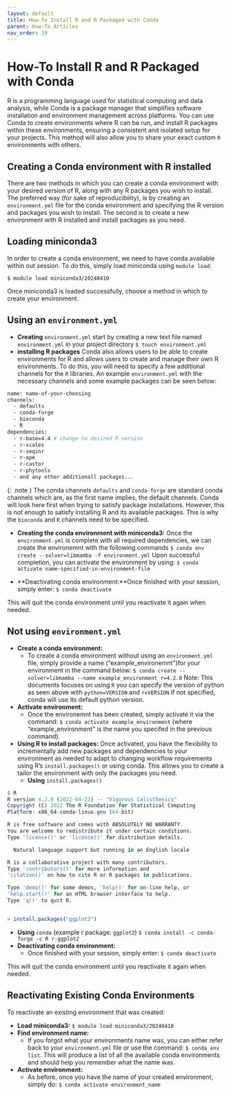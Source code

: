```yaml
---
layout: default
title: How-To Install R and R Packaged with Conda
parent: How-To Articles
nav_order: 19
---
```


# How-To Install R and R Packaged with Conda

R is a programming language used for statistical computing and data analysis, while Conda is a package manager that simplifies software installation and environment management across platforms. You can use Conda to create environments where R can be run, and install R packages within these environments, ensuring a consistent and isolated setup for your projects. This method will also allow you to share your exact custom `R` environments with others.

## Creating a Conda environment with R installed

There are two methods in which you can create a conda environment with your desired version of R, along with any R packages you wish to install. The preferred way (for sake of reproducibility), is by creating an `environment.yml` file for the conda environment and specifying the R version and packages you wish to install. The second is to create a new environment with R installed and install packages as you need.

## Loading miniconda3

In order to create a conda environment, we need to have conda available within out session. To do this, simply load miniconda using `module load`:

`$ module load miniconda3/20240410`

Once miniconda3 is loaded successfully, choose a method in which to create your environment.

## Using an `environment.yml`

- **Creating** `environment.yml`
  start by creating a new text file named `environment.yml` in your project directory
  `$ touch environment.yml`
- **installing R packages**
  Conda also allows users to be able to create environments for R and allows users to create and manage their own R environments. To do this, you will need to specify a few additional channels for the `R` libraries. An example `environment.yml` with the necessary channels and some example packages can be seen below:

```bash
name: name-of-your-choosing
channels:
  - defaults
  - conda-forge
  - bioconda
  - R
dependencies:
  - r-base=4.4 # change to desired R version
  - r-scales
  - r-seqinr
  - r-ape
  - r-castor
  - r-phytools
  - and any other additionall packages...
```

{: .note }
The conda channels `defaults` and `conda-forge` are standard conda channels which are, as the first name implies, the default channels. Conda will look here first when trying to satisfy package installations. However, this is not enough to satisfy installing R and its available packages. This is why the `bioconda` and `R` channels need to be specified.

- **Creating the conda environment with miniconda3:** Once the `environment.yml` is complete with all required dependencies, we can create the environemnt with the following commands
  `$ conda env create --solver=libmamba -f environment.yml`
  Upon successful completion, you can activate the environment by using:
  `$ conda activate name-specified-in-environment-file`

- **Deactivating conda environment:**Once finished with your session, simply enter:
  `$ conda deactivate`

This will quit the conda environment until you reactivate it again when needed.

## Not using `environment.yml`

- **Create a conda environment:**
  - To create a conda environment without using an `environment.yml` file, simply provide a name (“example_environemnt")for your environment in the command below:
    `$ conda create --solver=libmamba --name example_environment r=4.2.0`
    Note: This documents focuses on using `R` you can specify the version of python as seen above with `python=VERSION` and `r=VERSION` If not specified, conda will use its default python version.
- **Activate environment:**
  - Once the environemnt has been created, simply activate it via the command: `$ conda activate example_environment` (where “example_environment” is the name you specifed in the previous command).
- **Using R to install packages:** Once activated, you have the flexibility to incrementally add new packages and dependencies to your environment as needed to adapt to changing workflow requirements using R’s `install.packages()` or using conda. This allows you to create a tailor the environment with only the packages you need.
  - **Using** `install.packages()`

```R
$ R
R version 4.2.0 (2022-04-22) -- "Vigorous Calisthenics"
Copyright (C) 2022 The R Foundation for Statistical Computing
Platform: x86_64-conda-linux-gnu (64-bit)

R is free software and comes with ABSOLUTELY NO WARRANTY.
You are welcome to redistribute it under certain conditions.
Type 'license()' or 'licence()' for distribution details.

  Natural language support but running in an English locale

R is a collaborative project with many contributors.
Type 'contributors()' for more information and
'citation()' on how to cite R or R packages in publications.

Type 'demo()' for some demos, 'help()' for on-line help, or
'help.start()' for an HTML browser interface to help.
Type 'q()' to quit R.


> install.packages("ggplot2")
```

- **Using** `conda` (example r package: `ggplot2`)
  `$ conda install -c conda-forge -c R r-ggplot2`
- **Deactivating conda environment:**
  - Once finished with your session, simply enter: `$ conda deactivate`

This will quit the conda environment until you reactivate it again when needed.

## Reactivating Existing Conda Environments

To reactivate an existing environment that was created:

- **Load miniconda3:**
  `$ module load miniconda3/20240410`
- **Find environment name:**
  - If you forgot what your environments name was, you can either refer back to your `environment.yml` file or use the command: `$ conda env list`. This will produce a list of all the available conda environments and should help you remember what the name was.
- **Activate environment:**
  - As before, once you have the name of your created environment, simply do: `$ conda activate environment_name`
